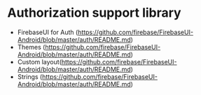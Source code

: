 # Authorization support library

* FirebaseUI for Auth (https://github.com/firebase/FirebaseUI-Android/blob/master/auth/README.md)
* Themes (https://github.com/firebase/FirebaseUI-Android/blob/master/auth/README.md)
* Custom layout(https://github.com/firebase/FirebaseUI-Android/blob/master/auth/README.md)
* Strings (https://github.com/firebase/FirebaseUI-Android/blob/master/auth/README.md)
